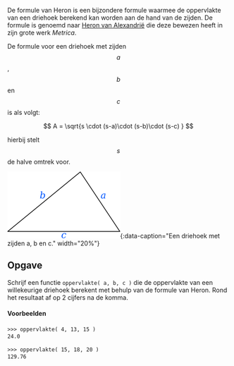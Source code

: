 De formule van Heron is een bijzondere formule waarmee de oppervlakte van een driehoek berekend kan worden aan de hand van de zijden. De formule is genoemd naar <a href="https://nl.wikipedia.org/wiki/Heron_van_Alexandri%C3%AB" target="_blank">Heron van Alexandrië</a> die deze bewezen heeft in zijn grote werk *Metrica*.

De formule voor een driehoek met zijden $$a$$, $$b$$ en $$c$$ is als volgt:

$$
    A = \sqrt{s \cdot (s-a)\cdot (s-b)\cdot (s-c) }
$$

hierbij stelt $$s$$ de halve omtrek voor.

![Een driehoek met zijden a, b en c.](media/triangle.png "Afbeelding door Jamgoodman op Wikimedia."){:data-caption="Een driehoek met zijden a, b en c." width="20%"}

## Opgave
Schrijf een functie `oppervlakte( a, b, c )` die de oppervlakte van een willekeurige driehoek berekent met behulp van de formule van Heron. Rond het resultaat af op 2 cijfers na de komma.

#### Voorbeelden

```
>>> oppervlakte( 4, 13, 15 )
24.0
```
```
>>> oppervlakte( 15, 18, 20 ) 
129.76
```